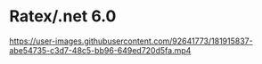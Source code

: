 # Ratex/.net 6.0



https://user-images.githubusercontent.com/92641773/181915837-abe54735-c3d7-48c5-bb96-649ed720d5fa.mp4

